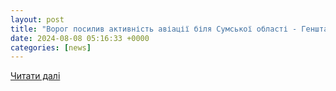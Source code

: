 ```yaml
---
layout: post
title: "Ворог посилив активність авіації біля Сумської області - Генштаб | podrobnosti.ua"
date: 2024-08-08 05:16:33 +0000
categories: [news]
---
```


[Читати далі](https://podrobnosti.ua/2485687-vorog-posiliv-aktivnst-avats-blja-sumsko-oblast-genshtab-2.html)
